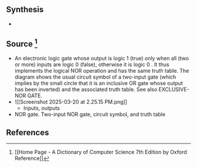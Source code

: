 ## Synthesis
- 
## Source [^1]
- An electronic logic gate whose output is logic 1 (true) only when all (two or more) inputs are logic 0 (false), otherwise it is logic 0 . It thus implements the logical NOR operation and has the same truth table. The diagram shows the usual circuit symbol of a two-input gate (which implies by the small circle that it is an inclusive OR gate whose output has been inverted) and the associated truth table. See also EXCLUSIVE-NOR GATE.
- ![[Screenshot 2025-03-20 at 2.25.15 PM.png]]
	- Inputs, outputs
- NOR gate. Two-input NOR gate, circuit symbol, and truth table
## References

[^1]: [[Home Page - A Dictionary of Computer Science 7th Edition by Oxford Reference]]